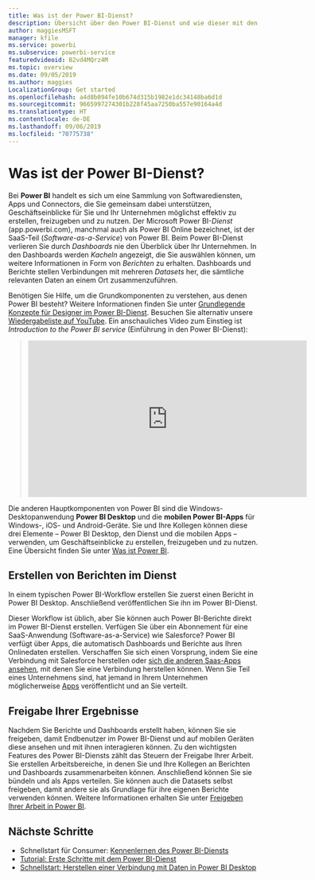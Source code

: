 ```yaml
---
title: Was ist der Power BI-Dienst?
description: Übersicht über den Power BI-Dienst und wie dieser mit den anderen Komponenten von Power BI zusammenhängt
author: maggiesMSFT
manager: kfile
ms.service: powerbi
ms.subservice: powerbi-service
featuredvideoid: B2vd4MQrz4M
ms.topic: overview
ms.date: 09/05/2019
ms.author: maggies
LocalizationGroup: Get started
ms.openlocfilehash: a4d8b094fe10b674d315b1982e1dc34148ba6d1d
ms.sourcegitcommit: 9665997274301b228f45aa7250ba557e90164a4d
ms.translationtype: HT
ms.contentlocale: de-DE
ms.lasthandoff: 09/06/2019
ms.locfileid: "70775738"
---
```

# <a name="what-is-the-power-bi-service"></a>Was ist der Power BI-Dienst?
Bei **Power BI** handelt es sich um eine Sammlung von Softwarediensten, Apps und Connectors, die Sie gemeinsam dabei unterstützen, Geschäftseinblicke für Sie und Ihr Unternehmen möglichst effektiv zu erstellen, freizugeben und zu nutzen. Der Microsoft Power BI-*Dienst* (app.powerbi.com), manchmal auch als Power BI Online bezeichnet, ist der SaaS-Teil (*Software-as-a-Service*) von Power BI. Beim Power BI-Dienst verlieren Sie durch *Dashboards* nie den Überblick über Ihr Unternehmen. In den Dashboards werden *Kacheln* angezeigt, die Sie auswählen können, um weitere Informationen in Form von *Berichten* zu erhalten. Dashboards und Berichte stellen Verbindungen mit mehreren *Datasets* her, die sämtliche relevanten Daten an einem Ort zusammenzuführen. 

Benötigen Sie Hilfe, um die Grundkomponenten zu verstehen, aus denen Power BI besteht? Weitere Informationen finden Sie unter [Grundlegende Konzepte für Designer im Power BI-Dienst](service-basic-concepts.md). Besuchen Sie alternativ unsere [Wiedergabeliste auf YouTube](https://www.youtube.com/playlist?list=PL1N57mwBHtN0JFoKSR0n-tBkUJHeMP2cP). Ein anschauliches Video zum Einstieg ist *Introduction to the Power BI service* (Einführung in den Power BI-Dienst):

> 
> <iframe width="560" height="315" src="https://www.youtube.com/embed/B2vd4MQrz4M" frameborder="0" allowfullscreen></iframe>
> 

Die anderen Hauptkomponenten von Power BI sind die Windows-Desktopanwendung **Power BI Desktop** und die **mobilen Power BI-Apps** für Windows-, iOS- und Android-Geräte. Sie und Ihre Kollegen können diese drei Elemente – Power BI Desktop, den Dienst und die mobilen Apps – verwenden, um Geschäftseinblicke zu erstellen, freizugeben und zu nutzen. Eine Übersicht finden Sie unter [Was ist Power BI](power-bi-overview.md).

## <a name="creating-reports-in-the-service"></a>Erstellen von Berichten im Dienst
In einem typischen Power BI-Workflow erstellen Sie zuerst einen Bericht in Power BI Desktop. Anschließend veröffentlichen Sie ihn im Power BI-Dienst.  

Dieser Workflow ist üblich, aber Sie können auch Power BI-Berichte direkt im Power BI-Dienst erstellen. Verfügen Sie über ein Abonnement für eine SaaS-Anwendung (Software-as-a-Service) wie Salesforce? Power BI verfügt über Apps, die automatisch Dashboards und Berichte aus Ihren Onlinedaten erstellen. Verschaffen Sie sich einen Vorsprung, indem Sie eine Verbindung mit Salesforce herstellen oder [sich die anderen Saas-Apps ansehen](service-get-data.md), mit denen Sie eine Verbindung herstellen können. Wenn Sie Teil eines Unternehmens sind, hat jemand in Ihrem Unternehmen möglicherweise [Apps](service-create-distribute-apps.md) veröffentlicht und an Sie verteilt.

## <a name="sharing-your-findings"></a>Freigabe Ihrer Ergebnisse 

Nachdem Sie Berichte und Dashboards erstellt haben, können Sie sie freigeben, damit Endbenutzer im Power BI-Dienst und auf mobilen Geräten diese ansehen und mit ihnen interagieren können. Zu den wichtigsten Features des Power BI-Diensts zählt das Steuern der Freigabe Ihrer Arbeit. Sie erstellen Arbeitsbereiche, in denen Sie und Ihre Kollegen an Berichten und Dashboards zusammenarbeiten können. Anschließend können Sie sie bündeln und als Apps verteilen. Sie können auch die Datasets selbst freigeben, damit andere sie als Grundlage für ihre eigenen Berichte verwenden können. Weitere Informationen erhalten Sie unter [Freigeben Ihrer Arbeit in Power BI](service-how-to-collaborate-distribute-dashboards-reports.md).

## <a name="next-steps"></a>Nächste Schritte
- Schnellstart für Consumer: [Kennenlernen des Power BI-Diensts](consumer/end-user-experience.md)   
- [Tutorial: Erste Schritte mit dem Power BI-Dienst](service-get-started.md)
- [Schnellstart: Herstellen einer Verbindung mit Daten in Power BI Desktop](desktop-quickstart-connect-to-data.md)
